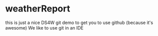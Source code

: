# weatherReport
this is just a nice DS4W git demo to get you to use github (because it's awesome)
We like to use git in an IDE

